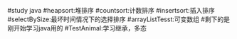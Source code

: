 #study java
#heapsort:堆排序
#countsort:计数排序
#insertsort:插入排序
#selectBySize:最坏时间情况下的选择排序
#arrayListTesst:可变数组
#剩下的是刚开始学习java用的
#TestAnimal:学习继承，多态

